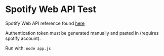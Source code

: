 # Spotify Web API Test

Spotify Web API reference found [here](https://developer.spotify.com/documentation/web-api/reference/#/)

Authentication token must be generated manually and pasted in (requires spotify account).

Run with: `node app.js`